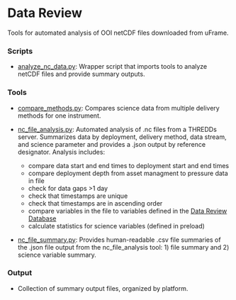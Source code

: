 # Data Review
Tools for automated analysis of OOI netCDF files downloaded from uFrame.

### Scripts
- [analyze_nc_data.py](https://github.com/data-edu-ooi/data-review-tools/blob/master/data_review/analyze_nc_data.py): Wrapper script that imports tools to analyze netCDF files and provide summary outputs.

### Tools
- [compare_methods.py](https://github.com/data-edu-ooi/data-review-tools/blob/master/data_review/tools/compare_methods.py): Compares science data from multiple delivery methods for one instrument.

- [nc_file_analysis.py](https://github.com/data-edu-ooi/data-review-tools/blob/master/data_review/tools/nc_file_analysis.py): Automated analysis of .nc files from a THREDDs server. Summarizes data by deployment, delivery method, data stream, and science parameter and provides a .json output by reference designator. Analysis includes: 
	- compare data start and end times to deployment start and end times
	- compare deployment depth from asset managment to pressure data in file 
	- check for data gaps >1 day
	- check that timestamps are unique
	- check that timestamps are in ascending order
	- compare variables in the file to variables defined in the [Data Review Database](http://datareview.marine.rutgers.edu/)
	- calculate statistics for science variables (defined in preload)

- [nc_file_summary.py](https://github.com/data-edu-ooi/data-review-tools/blob/master/data_review/tools/nc_file_summary.py): Provides human-readable .csv file summaries of the .json file output from the nc\_file\_analysis tool: 1) file summary and 2) science variable summary.

### Output
- Collection of summary output files, organized by platform.